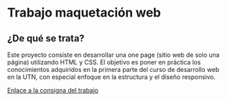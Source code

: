 # Trabajo maquetación web

## ¿De qué se trata?

Este proyecto consiste en desarrollar una one page (sitio web de solo una página) utilizando HTML y CSS. El objetivo es poner en práctica los conocimientos adquiridos en la primera parte del curso de desarrollo web en la UTN, con especial enfoque en la estructura y el diseño responsivo.

[Enlace a la consigna del trabajo]([https://ejemplo.com/consigna](https://cursos.utnba.centrodeelearning.com/pluginfile.php/585033/mod_resource/content/1/Trabajo%20Pr%C3%A1ctico_%20Portafolio%20Web%20Personal%20%281%29.pdf))
